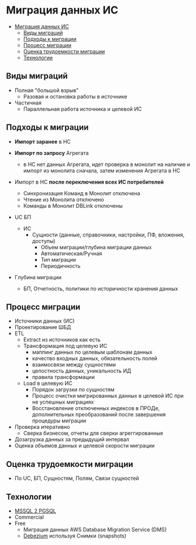 # Миграция данных ИС

- [Миграция данных ИС](#миграция-данных-ис)
  - [Виды миграций](#виды-миграций)
  - [Подходы к миграции](#подходы-к-миграции)
  - [Процесс миграции](#процесс-миграции)
  - [Оценка трудоемкости миграции](#оценка-трудоемкости-миграции)
  - [Технологии](#технологии)

## Виды миграций

- Полная "большой взрыв"
  - Разовая и остановка работы в источнике
- Частичная
  - Параллельная работа источника и целевой ИС

## Подходы к миграции

- __Импорт заранее__ в НС
- __Импорт по запросу__ Агрегата 
  - в НС нет данных Агрегата, идет проверка в монолит на наличие и импорт из монолита сначала, затем изменения Агрегата в НС
- Импорт в НС __после переключения всех ИС потребителей__
  - Синхронизация Команд в Монолит отключена
  - Чтение из Монолита отключено
  - Команды в Монолит DBLink отключены

- UC БП
  - ИС  
    - Сущности (данные, справочники, настройки, ПФ, вложения, доступы)
      - Объем миграции/глубина миграции данных
      - Автоматическая/Ручная
      - Тип миграции
      - Периодичность
- Глубина миграции
  - БП, Отчетность, политики по историчности хранения данных

## Процесс миграции

- Источники данных (ИС)
- Проектирование ШБД
- ETL
  - Extract из источников как есть
  - Трансформация под целевую ИС
    - маппинг данных по целевым шаблонам данных
    - качество входных данных, обязательность полей
    - взаимосвязи между сущностями
    - целостность данных, уникальность ИД
    - правила трансформации
  - Load в целевую ИС
    - Порядок загрузки по сущностям  
    - Процесс очистки мигрированных данных в целевой ИС при не успешных миграциях
    - Восстановление отключенных индексов в ПРОДе, дополнительных преобразований после завершения процедуры миграции
- Проверка итеративно
  - Сверка бизнесом, отчеты для сверки агреггированные
- Дозагрузка данных за предыдущий интервал
- Оценка объемов данных и целевой скорости миграции

## Оценка трудоемкости миграции

- По UC, БП, Сущностям, Полям, Связи сущностей

## Технологии

- [MSSQL 2 PGSQL](../../technology/db/postgresql.md)
- Commercial
- Free
  - Миграция данных AWS Database Migration Service (DMS)
  - [Debezium](../../technology/cdc/debezium.md) используя Снимки (snapshots)